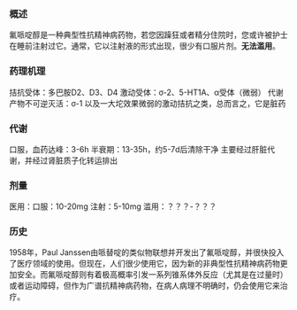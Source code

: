 ﻿### 概述
氟哌啶醇是一种典型性抗精神病药物，若您因躁狂或者精分住院时，您或许被护士在睡前注射过它。通常，它以注射液的形式出现，很少有口服片剂。**无法滥用**。
### 药理机理
拮抗受体：多巴胺D2、D3、D4
激动受体：σ-2、5-HT1A、α受体（微弱）
代谢产物不可逆灭活：σ-1
以及一大坨效果微弱的激动拮抗之类，总而言之，它是脏药
### 代谢
口服，血药达峰：3-6h
半衰期：13-35h，约5-7d后清除干净
主要经过肝脏代谢，并经过肾脏质子化转运排出
### 剂量
医用：口服：10-20mg
注射：5-10mg
滥用：？？？-？？？
### 历史
1958年，Paul Janssen由哌替啶的类似物联想并开发出了氟哌啶醇，并很快投入了医疗领域的使用。但现在，人们很少使用它，因为新的非典型性抗精神病药物更加安全。而氟哌啶醇则有着极高概率引发一系列锥系体外反应（尤其是在过量时）或者运动障碍，但作为广谱抗精神病药物，在病人病理不明确时，仍会使用它来治疗。

